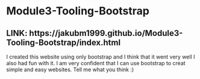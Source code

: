 <h1>Module3-Tooling-Bootstrap</h1>
<h2>LINK: https://jakubm1999.github.io/Module3-Tooling-Bootstrap/index.html</h2>
I created this website using only bootstrap and I think that it went very well 
I also had fun with it. I am very confident that I can use bootstrap to creat simple and easy
websites. Tell me what you think :)
